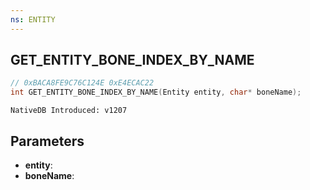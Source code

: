 ```yaml
---
ns: ENTITY
---
```

## GET_ENTITY_BONE_INDEX_BY_NAME

```c
// 0xBACA8FE9C76C124E 0xE4ECAC22
int GET_ENTITY_BONE_INDEX_BY_NAME(Entity entity, char* boneName);
```

```
NativeDB Introduced: v1207
```

## Parameters
* **entity**:
* **boneName**:
